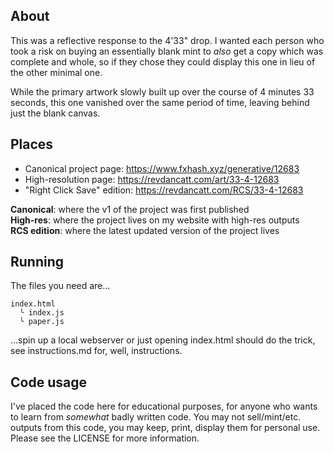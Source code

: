 ## About

This was a reflective response to the 4'33" drop. I wanted each person who took a risk on buying an essentially blank mint to _also_ get a copy which was complete and whole, so if they chose they could display this one in lieu of the other minimal one.

While the primary artwork slowly built up over the course of 4 minutes 33 seconds, this one vanished over the same period of time, leaving behind just the blank canvas.

## Places

* Canonical project page: https://www.fxhash.xyz/generative/12683
* High-resolution page: https://revdancatt.com/art/33-4-12683
* "Right Click Save" edition: https://revdancatt.com/RCS/33-4-12683

**Canonical**: where the v1 of the project was first published  
**High-res**: where the project lives on my website with high-res outputs  
**RCS edition**: where the latest updated version of the project lives

## Running

The files you need are...

```
index.html
  ╰ index.js
  ╰ paper.js
```

...spin up a local webserver or just opening index.html should do the trick, see instructions.md for, well, instructions.

## Code usage

I've placed the code here for educational purposes, for anyone who wants to learn from _somewhat_ badly written code. You may not sell/mint/etc. outputs from this code, you may keep, print, display them for personal use. Please see the LICENSE for more information.
